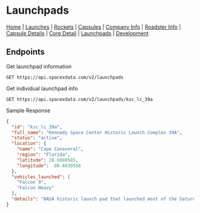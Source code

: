 # Launchpads

[Home](https://github.com/r-spacex/SpaceX-API/blob/master/docs/home.md) | [Launches](https://github.com/r-spacex/SpaceX-API/blob/master/docs/launches.md) | [Rockets](https://github.com/r-spacex/SpaceX-API/blob/master/docs/rocket.md) | [Capsules](https://github.com/r-spacex/SpaceX-API/blob/master/docs/capsule.md) | [Company Info](https://github.com/r-spacex/SpaceX-API/blob/master/docs/company_info.md) | [Roadster Info](https://github.com/r-spacex/SpaceX-API/blob/master/docs/roadster.md) | [Capsule Details](https://github.com/r-spacex/SpaceX-API/blob/master/docs/capsule_detail.md) | [Core Detail](https://github.com/r-spacex/SpaceX-API/blob/master/docs/core_detail.md) | [Launchpads](https://github.com/r-spacex/SpaceX-API/blob/master/docs/launchpad.md) | [Development](https://github.com/r-spacex/SpaceX-API/blob/master/docs/development.md)

## Endpoints
Get launchpad information
```http
GET https://api.spacexdata.com/v2/launchpads
```
Get individual launchpad info
```http
GET https://api.spacexdata.com/v2/launchpads/ksc_lc_39a
```

Sample Response
```json
{
  "id": "ksc_lc_39a",
  "full_name": "Kennedy Space Center Historic Launch Complex 39A",
  "status": "active",
  "location": {
    "name": "Cape Canaveral",
    "region": "Florida",
    "latitude": 28.6080585,
    "longitude": -80.6039558
  },
  "vehicles_launched": [
    "Falcon 9",
    "Falcon Heavy"
  ],
  "details": "NASA historic launch pad that launched most of the Saturn V and Space Shuttle missions. Initially for Falcon Heavy launches, it is now launching all of SpaceX east coast missions due to the damage from the AMOS-6 anomaly. After SLC-40 repairs are complete, it will be upgraded to support Falcon Heavy, a process which will take about two months. In the future it will launch commercial crew missions and the Interplanetary Transport System."
}
```